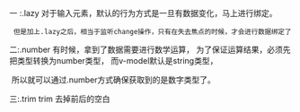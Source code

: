   一 :.lazy 对于输入元素，默认的行为方式是一旦有数据变化，马上进行绑定。

   	 但是加上.lazy之后，相当于监听change操作，只有在失去焦点的时候，才会进行数据绑定了

  二:.number 有时候，拿到了数据需要进行数学运算， 为了保证运算结果，必须先把类型转换为number类型，		而v-model默认是string类型，

​    	所以就可以通过.number方式确保获取到的是数字类型了。

  三:.trim trim 去掉前后的空白